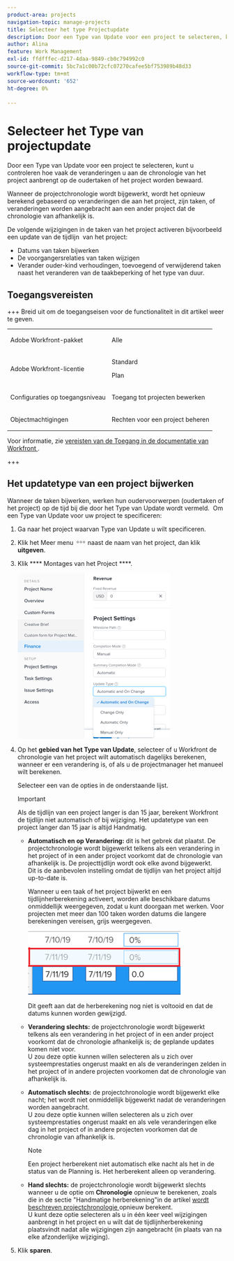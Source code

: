 ```yaml
---
product-area: projects
navigation-topic: manage-projects
title: Selecteer het type Projectupdate
description: Door een Type van Update voor een project te selecteren, kunt u controleren hoe vaak de veranderingen u aan de chronologie van het project aanbrengt op de oudertaken of het project worden bewaard.
author: Alina
feature: Work Management
exl-id: ffdfffec-d217-4daa-9849-cb0c794992c0
source-git-commit: 5bc7a1c00b72cfc07270cafee5bf753989b48d33
workflow-type: tm+mt
source-wordcount: '652'
ht-degree: 0%

---
```


# Selecteer het Type van projectupdate

Door een Type van Update voor een project te selecteren, kunt u controleren hoe vaak de veranderingen u aan de chronologie van het project aanbrengt op de oudertaken of het project worden bewaard.

Wanneer de projectchronologie wordt bijgewerkt, wordt het opnieuw berekend gebaseerd op veranderingen die aan het project, zijn taken, of veranderingen worden aangebracht aan een ander project dat de chronologie van afhankelijk is.

De volgende wijzigingen in de taken van het project activeren bijvoorbeeld een update van de tijdlijn  van het project:

* Datums van taken bijwerken
* De voorgangersrelaties van taken wijzigen
* Verander ouder-kind verhoudingen, toevoegend of verwijderend taken naast het veranderen van de taakbeperking of het type van duur.

## Toegangsvereisten

+++ Breid uit om de toegangseisen voor de functionaliteit in dit artikel weer te geven. 

<table style="table-layout:auto"> 
 <col> 
 <col> 
 <tbody> 
  <tr> 
   <td role="rowheader">Adobe Workfront-pakket</td> 
   <td> <p>Alle</p> </td> 
  </tr> 
  <tr> 
   <td role="rowheader">Adobe Workfront-licentie</td> 
   <td><p>Standard</p> 
   <p>Plan</p> </td> 
  </tr> 
  <tr> 
   <td role="rowheader">Configuraties op toegangsniveau</td> 
   <td> <p>Toegang tot projecten bewerken</p> </td> 
  </tr> 
  <tr> 
   <td role="rowheader">Objectmachtigingen</td> 
   <td> <p>Rechten voor een project beheren</p> </td> 
  </tr> 
 </tbody> 
</table>

Voor informatie, zie [ vereisten van de Toegang in de documentatie van Workfront ](/help/quicksilver/administration-and-setup/add-users/access-levels-and-object-permissions/access-level-requirements-in-documentation.md).

+++

## Het updatetype van een project bijwerken

Wanneer de taken bijwerken, werken hun oudervoorwerpen (oudertaken of het project) op de tijd bij die door het Type van Update wordt vermeld.  Om een Type van Update voor uw project te specificeren:

1. Ga naar het project waarvan Type van Update u wilt specificeren.
1. Klik het Meer menu ![ Meer pictogram ](assets/more-icon.png) naast de naam van het project, dan klik **uitgeven**.

1. Klik **** Montages van het Project ****.

   ![](assets/update-type-field-on-project-edit-box-nwe-350x378.png)

1. Op het **gebied van het Type van Update**, selecteer of u Workfront de chronologie van het project wilt automatisch dagelijks berekenen, wanneer er een verandering is, of als u de projectmanager het manueel wilt berekenen.

   Selecteer een van de opties in de onderstaande lijst. 

   >[!IMPORTANT]
   >
   >Als de tijdlijn van een project langer is dan 15 jaar, berekent Workfront de tijdlijn niet automatisch of bij wijziging. Het updatetype van een project langer dan 15 jaar is altijd Handmatig.

   * **Automatisch en op Verandering:** dit is het gebrek dat plaatst. De projectchronologie wordt bijgewerkt telkens als een verandering in het project of in een ander project voorkomt dat de chronologie van afhankelijk is. De projecttijdlijn wordt ook elke avond bijgewerkt. \
     Dit is de aanbevolen instelling omdat de tijdlijn van het project altijd up-to-date is.

     Wanneer u een taak of het project bijwerkt en een tijdlijnherberekening activeert, worden alle beschikbare datums onmiddellijk weergegeven, zodat u kunt doorgaan met werken. Voor projecten met meer dan 100 taken worden datums die langere berekeningen vereisen, grijs weergegeven.

     ![](assets/dates-dimmed-when-insline-editing-350x146.png)

     Dit geeft aan dat de herberekening nog niet is voltooid en dat de datums kunnen worden gewijzigd.

   * **Verandering slechts:** de projectchronologie wordt bijgewerkt telkens als een verandering in het project of in een ander project voorkomt dat de chronologie afhankelijk is; de geplande updates komen niet voor.\
     U zou deze optie kunnen willen selecteren als u zich over systeemprestaties ongerust maakt en als de veranderingen zelden in het project of in andere projecten voorkomen dat de chronologie van afhankelijk is.

   * **Automatisch slechts:** de projectchronologie wordt bijgewerkt elke nacht; het wordt niet onmiddellijk bijgewerkt nadat de veranderingen worden aangebracht.\
     U zou deze optie kunnen willen selecteren als u zich over systeemprestaties ongerust maakt en als vele veranderingen elke dag in het project of in andere projecten voorkomen dat de chronologie van afhankelijk is.

     >[!NOTE]
     >
     >Een project herberekent niet automatisch elke nacht als het in de status van de Planning is. Het herberekent alleen op verandering.

   * **Hand slechts:** de projectchronologie wordt bijgewerkt slechts wanneer u de optie om **Chronologie** opnieuw te berekenen, zoals die in de sectie &quot;Handmatige herberekening&quot;in de artikel [ wordt beschreven projectchronologie ](../../../manage-work/projects/manage-projects/recalculate-project-timeline.md) opnieuw berekent.\
     U kunt deze optie selecteren als u in één keer veel wijzigingen aanbrengt in het project en u wilt dat de tijdlijnherberekening plaatsvindt nadat alle wijzigingen zijn aangebracht (in plaats van na elke afzonderlijke wijziging).

1. Klik **sparen**.
